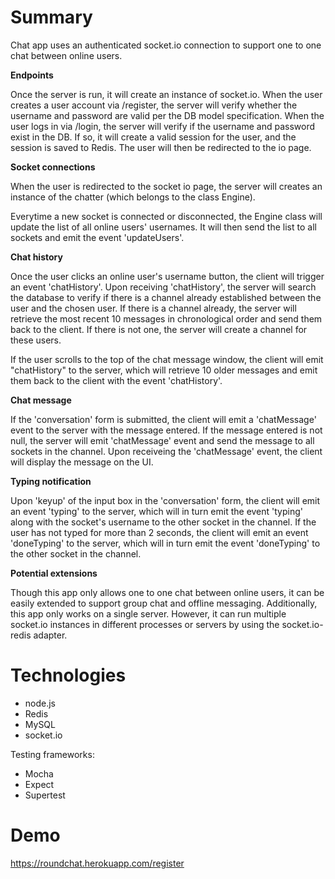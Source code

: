 # Summary

Chat app uses an authenticated socket.io connection to support one to one chat between online users.

**Endpoints**

Once the server is run, it will create an instance of socket.io.
When the user creates a user account via /register, the server will verify whether the username and password are valid per the DB model specification.
When the user logs in via /login, the server will verify if the username and password exist in the DB. If so, it will create a valid session for the user, and the session is saved to Redis.
The user will then be redirected to the io page.  

**Socket connections**

When the user is redirected to the socket io page, the server will creates an instance of the chatter (which belongs to the class Engine).

Everytime a new socket is connected or disconnected, the Engine class will update the list of all online users' usernames. It will then send the list to all sockets and emit the event 'updateUsers'.

**Chat history**

Once the user clicks an online user's username button, the client will trigger an event 'chatHistory'.
Upon receiving 'chatHistory', the server will search the database to verify if there is a channel already established between the user and the chosen user.
If there is a channel already, the server will retrieve the most recent 10 messages in chronological order and send them back to the client.
If there is not one, the server will create a channel for these users.

If the user scrolls to the top of the chat message window, the client will emit "chatHistory" to the server, which will retrieve 10 older messages and emit them back to the client with the event 'chatHistory'.

**Chat message**

If the 'conversation' form is submitted, the client will emit a 'chatMessage' event to the server with the message entered. If the message entered is not null, the server will emit 'chatMessage' event and send the message to all sockets in the channel. 
Upon receiveing the 'chatMessage' event, the client will display the message on the UI. 

**Typing notification**

Upon 'keyup' of the input box in the 'conversation' form, the client will emit an event 'typing' to the server, which will in turn emit the event 'typing' along with the socket's username to the other socket in the channel.
If the user has not typed for more than 2 seconds, the client will emit an event 'doneTyping' to the server, which will in turn emit the event 'doneTyping' to the other socket in the channel.

**Potential extensions**

Though this app only allows one to one chat between online users, it can be easily extended to support group chat and offline messaging.
Additionally, this app only works on a single server. However, it can run multiple socket.io instances in different processes or servers by using the socket.io-redis adapter.

# Technologies

* node.js
* Redis
* MySQL
* socket.io

Testing frameworks:
* Mocha
* Expect
* Supertest

# Demo

https://roundchat.herokuapp.com/register